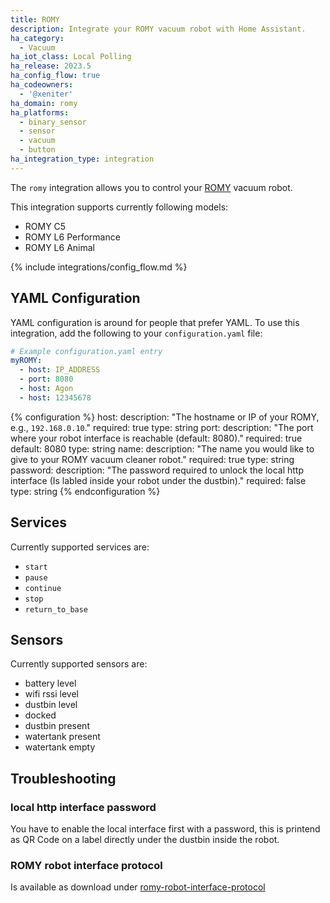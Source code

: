 ```yaml
---
title: ROMY
description: Integrate your ROMY vacuum robot with Home Assistant.
ha_category:
  - Vacuum
ha_iot_class: Local Polling
ha_release: 2023.5
ha_config_flow: true
ha_codeowners:
  - '@xeniter'
ha_domain: romy
ha_platforms:
  - binary_sensor
  - sensor
  - vacuum
  - button
ha_integration_type: integration
---
```


The `romy` integration allows you to control your [ROMY](https://romyrobot.eu/) vacuum robot.

This integration supports currently following models:

- ROMY C5
- ROMY L6 Performance
- ROMY L6 Animal

{% include integrations/config_flow.md %}

## YAML Configuration

YAML configuration is around for people that prefer YAML.
To use this integration, add the following to your `configuration.yaml` file:

```yaml
# Example configuration.yaml entry
myROMY:
  - host: IP_ADDRESS
  - port: 8080
  - host: Agon
  - host: 12345678
```

{% configuration %}
host:
  description: "The hostname or IP of your ROMY, e.g., `192.168.0.10`."
  required: true
  type: string
port:
  description: "The port where your robot interface is reachable (default: 8080)."
  required: true
  default: 8080
  type: string
name:
  description: "The name you would like to give to your ROMY vacuum cleaner robot."
  required: true
  type: string
password:
  description: "The password required to unlock the local http interface (Is labled inside your robot under the dustbin)."
  required: false
  type: string
{% endconfiguration %}

## Services

Currently supported services are:

- `start`
- `pause`
- `continue`
- `stop`
- `return_to_base`

## Sensors

Currently supported sensors are:

- battery level
- wifi rssi level
- dustbin level
- docked
- dustbin present
- watertank present
- watertank empty


## Troubleshooting

### local http interface password

You have to enable the local interface first with a password, this is printend as QR Code on a label directly under the dustbin inside the robot.

### ROMY robot interface protocol

Is available as download under [romy-robot-interface-protocol](https://romyrobot.eu/pages/romy-robot-interface-protocol)

